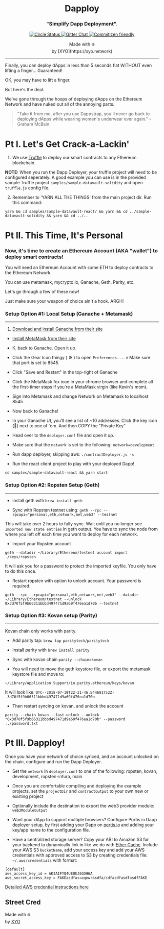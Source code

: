 


<h1 align="center">
  Dapploy
</h1>
<h3 align="center">
  "Simplify Dapp Deployment".
</h3>

<p align="center">
  <a href="https://circleci.com/gh/XYOracleNetwork/tool-dappdeployer-nodejs">
    <img alt="Circle Status" src="https://circleci.com/gh/XYOracleNetwork/tool-dapploy-nodejs.svg?style=shield&circle-token=17875bb2726cc569f5426d27748d6386f2401f5b">
  </a>
  <a href="https://gitter.im/XYOracleNetwork/Dev">
    <img alt="Gitter Chat" src="https://img.shields.io/gitter/room/XYOracleNetwork/Stardust.svg">
  </a>
  <a href="http://commitizen.github.io/cz-cli/">
    <img alt="Commitizen friendly" src="https://img.shields.io/badge/web3-friendly-brightgreen.svg">
    </a>
</p>

<p align="center">
  Made with ❄️
  <br/>by [XYO](https://xyo.network)
</p>

---

Finally, you can deploy dApps in less than 5 seconds flat WITHOUT even lifting a finger... Guaranteed!

OK, you may have to lift a finger.

But here's the deal.

We've gone through the hoops of deploying dApps on the Ethereum Network and have nuked out all of the annoying parts.

> "Take it from me, after you use Dappstrap, you'll never go back to deploying dApps while wearing women's underwear ever again." - Graham McBain


# Pt I. Let's Get Crack-a-Lackin'  

1. We use [Truffle](https://truffleframework.com) to deploy our smart contracts to any Ethereum blockchain.

**NOTE:** When you run the Dapp Deployer, your truffle project will need to be configured seperately.  A good example you can use is in the provided sample Truffle project  `samples/sample-datavault-solidity` and open `truffle.js` config file.

2. Remember to 'YARN ALL THE THINGS' from the main project dir. Run this command:

```
yarn && cd samples/sample-datavault-react/ && yarn && cd ../sample-datavault-solidity && yarn && cd ../..
```


# Pt II. This Time, It's Personal

### Now, it's time to create an Ethereum Account (AKA "wallet") to deploy smart contracts!

You will need an Ethereum Account with some ETH to deploy contracts to the Ethereum Network.

You can use metamask, mycrypto.io, Ganache, Geth, Parity, etc.

Let's go through a few of these now!

Just make sure your weapon of choice ain't a hook. ARGH!

### Setup Option #1: Local Setup (Ganache + Metamask)
---

1. [Download and install Ganache from their site](https://truffleframework.com/ganache)

* [Install MetaMask from their site](https://metamask.io/)

* K, back to Ganache. Open it up.
* Click the Gear Icon thingy ( ⚙️ ) to open `Preferences...`.
v Make sure that port is set to 8545.
* Click "Save and Restart" in the top-right of Ganache
* Click the MetaMask fox icon in your chrome browser and complete all the first-timer steps if you're a MetaMask virgin (like Kevin's mom).
* Sign into Metamask and change Network on Metamask to localhost 8545
* Now back to Ganache!
* In your Ganache UI, you'll see a list of ~10 addresses. Click the key icon (🔑) next to one of 'em. And then COPY the "Private Key"
* Head over to the `deployer.conf` file and open it up.
* Make sure that the `network` is set to the following: `network=development`.
* Run dapp deployer, skipping aws: `./contractDeployer.js -s`
* Run the react client project to play with your deployed Dapp!

`cd samples/sample-datavault-react && yarn start`

### Setup Option #2: Ropsten Setup (Geth)
---

* Install geth with
`brew install geth`

* Sync with Ropsten testnet using:
`geth --rpc --rpcapi="personal,eth,network,net,web3" --testnet`

This will take over 2 hours to fully sync. Wait until you no longer see `Imported new state entries` in geth output.  You have to sync the node from where you left off each time you want to deploy for each network.

* Import your Ropsten account

`geth --datadir ~/Library/Ethereum/testnet account import ./keys/ropsten`

It will ask you for a password to protect the imported keyfile.  You only have to do this once.

* Restart ropsten with option to unlock account. Your password is required.

`geth --rpc --rpcapi="personal,eth,network,net,web3" --datadir ~/Library/Ethereum/testnet --unlock 0x3d70f5f9b66311bbbd497471d9a69f476ea1d70b --testnet`

### Setup Option #3: Kovan setup (Parity)
---

Kovan chain only works with parity.  

* Add parity tap:
`brew tap paritytech/paritytech`

* Install parity with
`brew install parity`

* Sync with kovan chain
`parity --chain=kovan`

* You will need to move the geth keystore file, or export the metamask keystore file and move to:

`~/Library/Application Support/io.parity.ethereum/keys/kovan`

It will look like:
`UTC--2018-07-19T22-21-46.544691752Z--3d70f5f9b66311bbbd497471d9a69f476ea1d70b`

*  Then restart syncing on kovan, and unlock the account

`parity --chain kovan --fast-unlock --unlock "0x3d70f5f9b66311bbbd497471d9a69f476ea1d70b" --password ../password.txt`


# Pt III. Dapploy!


Once you have your network of choice synced, and an account unlocked on the chain, configure and run the Dapp Deployer.

* Set the `network` in `deployer.conf` to one of the following:
ropsten, kovan, development, ropsten-infura, main

* Once you are comfortable compiling and deploying the example projects, set the `projectDir` and `contractOutput` to your own new or existing project

* Optionally include the destination to export the web3 provider module: `web3ModuleOutput`

* Want your dApp to support multiple browsers?  Configure Portis in Dapp deployer setup, by first adding your Dapp on [portis.io](https://portis.io) and adding your key/app name to the configuration file.

* Have a centralized storage server? Copy your ABI to Amazon S3 for your backend to dynamically link in like we do with [Ether Cache](https://github.com/XYOracleNetwork/ether-cache).  Include your AWS S3 `bucketName`, add your access key and add your AWS credentials with approved access to S3 by creating credentials file:
`~/.aws/credentials` with format:

```
[default]
aws_access_key_id = AKIAIFYQ4UEUUJ6GDH6A
aws_secret_access_key = FAKEasdfas=aqewrasdfa/sdfasdfasdfasdfFAKE
```

 [Detailed AWS credential instructions here](https://docs.aws.amazon.com/sdk-for-java/v1/developer-guide/setup-credentials.html)

## Street Cred

Made with ❄️  
by [XYO](https://xyo.network)
